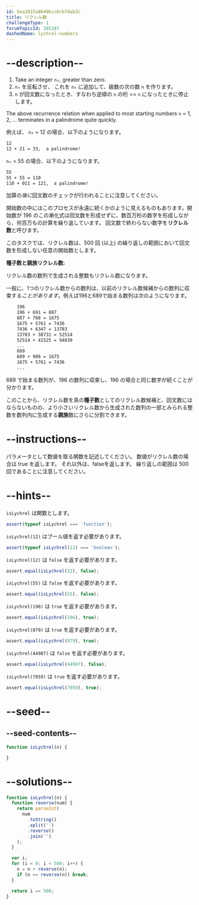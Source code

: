 ```yaml
---
id: 5ea2815a8640bcc6cb7dab3c
title: リクレル数
challengeType: 1
forumTopicId: 385287
dashedName: lychrel-numbers
---
```


# --description--

<ol>
  <li>Take an integer <code>n₀</code>, greater than zero.</li>
  <li><code>n₀</code> を反転させ、 これを <code>n₀</code> に追加して、級数の次の数 <code>n</code> を作ります。</li>
  <li><code>n</code> が回文数になったとき、すなわち逆順の <code>n</code> の桁 == <code>n</code> になったときに停止します。</li>
</ol>

The above recurrence relation when applied to most starting numbers `n` = 1, 2, ... terminates in a palindrome quite quickly.

例えば、 `n₀` = 12 の場合、以下のようになります。

```bash
12
12 + 21 = 33,  a palindrome!
```

`n₀` = 55 の場合、以下のようになります。

```bash
55
55 + 55 = 110
110 + 011 = 121,  a palindrome!
```

加算の*後に*回文数のチェックが行われることに注意してください。

開始数の中にはこのプロセスが永遠に続くかのように見えるものもあります。開始数が 196 のこの漸化式は回文数を形成せずに、数百万桁の数字を形成しながら、何百万もの計算を繰り返しています。 回文数で終わらない数字を**リクレル数**と呼びます。

このタスクでは、リクレル数は、500 回 (以上) の繰り返しの範囲において回文数を形成しない任意の開始数とします。

**種子数と親族リクレル数:**

リクレル数の数列で生成される整数もリクレル数になります。

一般に、1つのリクレル数からの数列は、以前のリクレル数候補からの数列に収束する*ことがあります*。例えば196と689で始まる数列は次のようになります。

```bash
    196
    196 + 691 = 887
    887 + 788 = 1675
    1675 + 5761 = 7436
    7436 + 6347 = 13783
    13783 + 38731 = 52514
    52514 + 41525 = 94039
    ...
    689
    689 + 986 = 1675
    1675 + 5761 = 7436
    ...
```

689 で始まる数列が、196 の数列に収束し、196 の場合と同じ数字が続くことが分かります。

このことから、リクレル数を真の**種子数**としてのリクレル数候補と、回文数にはならないものの、より小さいリクレル数から生成された数列の一部とみられる整数を数列内に生成する**親族**数にさらに分割できます。

# --instructions--

パラメータとして数値を取る関数を記述してください。 数値がリクレル数の場合は true を返します。 それ以外は、falseを返します。 繰り返しの範囲は 500 回であることに注意してください。

# --hints--

`isLychrel` は関数とします。

```js
assert(typeof isLychrel === 'function');
```

`isLychrel(12)` はブール値を返す必要があります。

```js
assert(typeof isLychrel(12) === 'boolean');
```

`isLychrel(12)` は `false` を返す必要があります。

```js
assert.equal(isLychrel(12), false);
```

`isLychrel(55)` は `false` を返す必要があります。

```js
assert.equal(isLychrel(55), false);
```

`isLychrel(196)` は `true` を返す必要があります。

```js
assert.equal(isLychrel(196), true);
```

`isLychrel(879)` は `true` を返す必要があります。

```js
assert.equal(isLychrel(879), true);
```

`isLychrel(44987)` は `false` を返す必要があります。

```js
assert.equal(isLychrel(44987), false);
```

`isLychrel(7059)` は `true` を返す必要があります。

```js
assert.equal(isLychrel(7059), true);
```

# --seed--

## --seed-contents--

```js
function isLychrel(n) {

}
```

# --solutions--

```js
function isLychrel(n) {
  function reverse(num) {
    return parseInt(
      num
        .toString()
        .split('')
        .reverse()
        .join('')
    );
  }

  var i;
  for (i = 0; i < 500; i++) {
    n = n + reverse(n);
    if (n == reverse(n)) break;
  }

  return i == 500;
}
```
